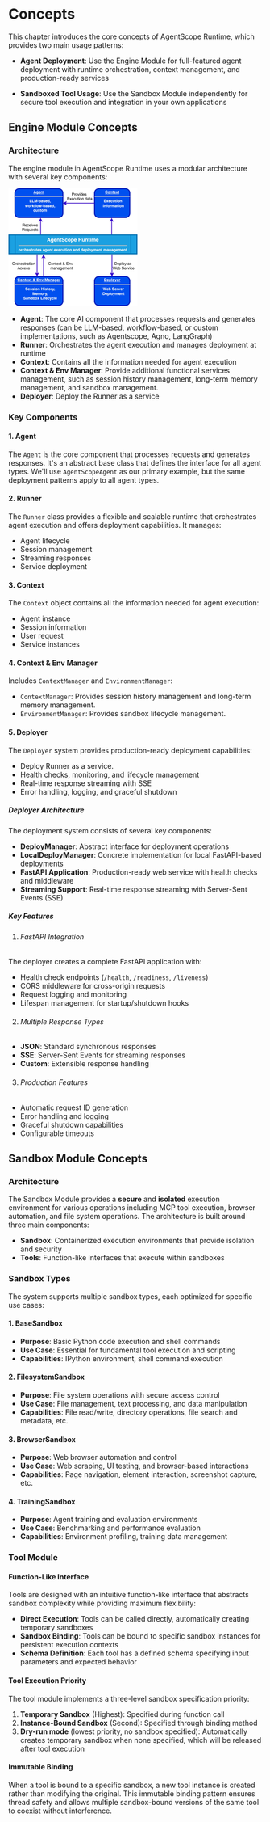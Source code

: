 # Concepts

This chapter introduces the core concepts of AgentScope Runtime, which provides two main usage patterns:

* **Agent Deployment**: Use the Engine Module for full-featured agent deployment with runtime orchestration, context management, and production-ready services

* **Sandboxed Tool Usage**: Use the Sandbox Module independently for secure tool execution and integration in your own applications

## Engine Module Concepts

### Architecture

The engine module in AgentScope Runtime uses a modular architecture with several key components:

<img src="/_static/agent_architecture.jpg" alt="Installation Options" style="zoom:25%;" />

+ **Agent**: The core AI component that processes requests and generates responses (can be LLM-based, workflow-based, or custom implementations, such as Agentscope, Agno, LangGraph)
+ **Runner**: Orchestrates the agent execution and manages deployment at runtime
+ **Context**: Contains all the information needed for agent execution
+ **Context & Env Manager**: Provide additional functional services management, such as session history management, long-term memory management, and sandbox management.
+ **Deployer**: Deploy the Runner as a service

### Key Components

#### 1. Agent

The `Agent` is the core component that processes requests and generates responses. It's an abstract base class that defines the interface for all agent types. We'll use `AgentScopeAgent` as our primary example, but the same deployment patterns apply to all agent types.

#### 2. Runner

The `Runner` class provides a flexible and scalable runtime that orchestrates agent execution and offers deployment capabilities. It manages:

+ Agent lifecycle
+ Session management
+ Streaming responses
+ Service deployment

#### 3. Context

The `Context` object contains all the information needed for agent execution:

+ Agent instance
+ Session information
+ User request
+ Service instances

#### 4. Context & Env Manager

Includes `ContextManager` and `EnvironmentManager`:

- `ContextManager`: Provides session history management and long-term memory management.
- `EnvironmentManager`: Provides sandbox lifecycle management.

#### 5. Deployer

The `Deployer` system provides production-ready deployment capabilities:

+ Deploy Runner as a service.
+ Health checks, monitoring, and lifecycle management
+ Real-time response streaming with SSE
+ Error handling, logging, and graceful shutdown

##### Deployer Architecture

The deployment system consists of several key components:

+ **DeployManager**: Abstract interface for deployment operations
+ **LocalDeployManager**: Concrete implementation for local FastAPI-based deployments
+ **FastAPI Application**: Production-ready web service with health checks and middleware
+ **Streaming Support**: Real-time response streaming with Server-Sent Events (SSE)

##### Key Features

1. ###### FastAPI Integration

The deployer creates a complete FastAPI application with:

+ Health check endpoints (`/health`, `/readiness`, `/liveness`)
+ CORS middleware for cross-origin requests
+ Request logging and monitoring
+ Lifespan management for startup/shutdown hooks

2. ###### Multiple Response Types

+ **JSON**: Standard synchronous responses
+ **SSE**: Server-Sent Events for streaming responses
+ **Custom**: Extensible response handling

3. ###### Production Features

+ Automatic request ID generation
+ Error handling and logging
+ Graceful shutdown capabilities
+ Configurable timeouts

## Sandbox Module Concepts

### Architecture

The Sandbox Module provides a **secure** and **isolated** execution environment for various operations including MCP tool execution, browser automation, and file system operations. The architecture is built around three main components:

- **Sandbox**: Containerized execution environments that provide isolation and security
- **Tools**: Function-like interfaces that execute within sandboxes

### Sandbox Types

The system supports multiple sandbox types, each optimized for specific use cases:

#### 1. BaseSandbox

- **Purpose**: Basic Python code execution and shell commands
- **Use Case**: Essential for fundamental tool execution and scripting
- **Capabilities**: IPython environment, shell command execution

#### 2. FilesystemSandbox

- **Purpose**: File system operations with secure access control
- **Use Case**: File management, text processing, and data manipulation
- **Capabilities**: File read/write, directory operations, file search and metadata, etc.

#### 3. BrowserSandbox

- **Purpose**: Web browser automation and control
- **Use Case**: Web scraping, UI testing, and browser-based interactions
- **Capabilities**: Page navigation, element interaction, screenshot capture, etc.

#### 4. TrainingSandbox

- **Purpose**: Agent training and evaluation environments
- **Use Case**: Benchmarking and performance evaluation
- **Capabilities**: Environment profiling, training data management

### Tool Module

#### Function-Like Interface

Tools are designed with an intuitive function-like interface that abstracts sandbox complexity while providing maximum flexibility:

- **Direct Execution**: Tools can be called directly, automatically creating temporary sandboxes
- **Sandbox Binding**: Tools can be bound to specific sandbox instances for persistent execution contexts
- **Schema Definition**: Each tool has a defined schema specifying input parameters and expected behavior

#### Tool Execution Priority

The tool module implements a three-level sandbox specification priority:

1. **Temporary Sandbox** (Highest): Specified during function call
2. **Instance-Bound Sandbox** (Second): Specified through binding method
3. **Dry-run mode** (lowest priority, no sandbox specified): Automatically creates temporary sandbox when none specified, which will be released after tool execution

#### Immutable Binding

When a tool is bound to a specific sandbox, a new tool instance is created rather than modifying the original. This immutable binding pattern ensures thread safety and allows multiple sandbox-bound versions of the same tool to coexist without interference.
